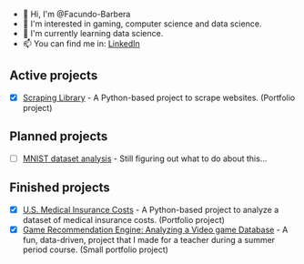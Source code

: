 - 👋 Hi, I'm @Facundo-Barbera
- 👀 I'm interested in gaming, computer science and data science.
- 🌱 I'm currently learning data science.
- 📫 You can find me in: [LinkedIn](https://www.linkedin.com/in/facundo-bautista-barbera-86bb41187/)

<!--- Active projects --->
## Active projects
- [x] [Scraping Library](https://github.com/Facundo-Barbera/Scraping-Library) - A Python-based project to scrape websites. (Portfolio project)

<!--- Planned projects --->
## Planned projects
- [ ] [MNIST dataset analysis](https://github.com/Facundo-Barbera/MNIST-Dataset-analysis) - Still figuring out what to do about this...

<!--- Finished projects --->
## Finished projects
- [x] [U.S. Medical Insurance Costs](https://github.com/Facundo-Barbera/U.S.-Medical-Insurance-Costs) - A Python-based project to analyze a dataset of medical insurance costs. (Portfolio project)
- [x] [Game Recommendation Engine: Analyzing a Video game Database](https://github.com/Facundo-Barbera/game-recommendation-engine) - A fun, data-driven, project that I made for a teacher during a summer period course. (Small portfolio project)
